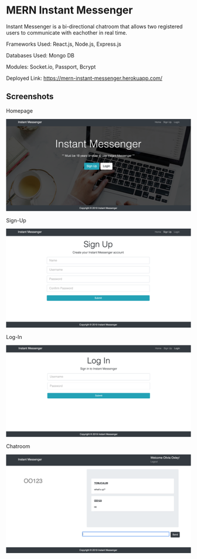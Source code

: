 # MERN Instant Messenger

Instant Messenger is a bi-directional chatroom that allows two registered users to communicate with eachother in real time.

Frameworks Used: React.js, Node.js, Express.js

Databases Used: Mongo DB

Modules: Socket.io, Passport, Bcrypt

Deployed Link: https://mern-instant-messenger.herokuapp.com/

## Screenshots

Homepage

![Screenshot](img/home.png)

Sign-Up

![Screenshot](img/signup.png)

Log-In

![Screenshot](img/log.png)

Chatroom

![Screenshot](img/chatroom.png)